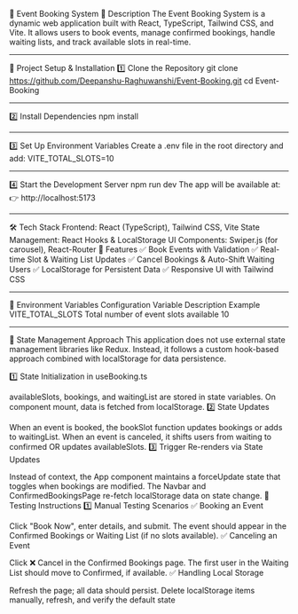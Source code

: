 🚀 Event Booking System
📌 Description
The Event Booking System is a dynamic web application built with React, TypeScript, Tailwind CSS, and Vite. It allows users to book events, manage confirmed bookings, handle waiting lists, and track available slots in real-time.

---

🚀 Project Setup & Installation
1️⃣ Clone the Repository
git clone https://github.com/Deepanshu-Raghuwanshi/Event-Booking.git
cd Event-Booking

---

2️⃣ Install Dependencies
npm install

---

3️⃣ Set Up Environment Variables
Create a .env file in the root directory and add:
VITE_TOTAL_SLOTS=10

---

4️⃣ Start the Development Server
npm run dev
The app will be available at:
👉 http://localhost:5173

---

🛠 Tech Stack
Frontend: React (TypeScript), Tailwind CSS, Vite
State Management: React Hooks & LocalStorage
UI Components: Swiper.js (for carousel), React-Router
🎯 Features
✅ Book Events with Validation
✅ Real-time Slot & Waiting List Updates
✅ Cancel Bookings & Auto-Shift Waiting Users
✅ LocalStorage for Persistent Data
✅ Responsive UI with Tailwind CSS

---

📜 Environment Variables Configuration
Variable Description Example
VITE_TOTAL_SLOTS Total number of event slots available 10

---

🔄 State Management Approach
This application does not use external state management libraries like Redux. Instead, it follows a custom hook-based approach combined with localStorage for data persistence.

1️⃣ State Initialization in useBooking.ts

availableSlots, bookings, and waitingList are stored in state variables.
On component mount, data is fetched from localStorage.
2️⃣ State Updates

When an event is booked, the bookSlot function updates bookings or adds to waitingList.
When an event is canceled, it shifts users from waiting to confirmed OR updates availableSlots.
3️⃣ Trigger Re-renders via State Updates

Instead of context, the App component maintains a forceUpdate state that toggles when bookings are modified.
The Navbar and ConfirmedBookingsPage re-fetch localStorage data on state change.
🧪 Testing Instructions
1️⃣ Manual Testing Scenarios
✅ Booking an Event

Click "Book Now", enter details, and submit.
The event should appear in the Confirmed Bookings or Waiting List (if no slots available).
✅ Canceling an Event

Click ❌ Cancel in the Confirmed Bookings page.
The first user in the Waiting List should move to Confirmed, if available.
✅ Handling Local Storage

Refresh the page; all data should persist.
Delete localStorage items manually, refresh, and verify the default state
